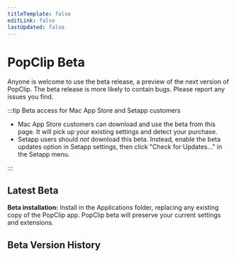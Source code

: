 ```yaml
---
titleTemplate: false
editLink: false
lastUpdated: false
---
```

<script setup>
import Changelog from '/src/Changelog.vue'
import Download from '/src/Download.vue';
import { data } from "/src/data/releases.data";
const beta = data.beta[0];
</script>

# PopClip Beta

Anyone is welcome to use the beta release, a preview of the next version of PopClip. The beta release is more likely to contain bugs. Please report any issues you find.

:::tip Beta access for Mac App Store and Setapp customers

- Mac App Store customers can download and use the beta from this page. It will pick up your existing settings and detect your purchase.
- Setapp users should *not* download this beta. Instead, enable the beta updates option in Setapp settings, then click "Check for Updates..." in the Setapp menu.

:::

## Latest Beta

<Download
name="PopClip"
:ver="beta.versionString"
:date="beta.date"
:size="beta.size"
:os="beta.minimumSystemVersion"
:archs="beta.archs"
:url="beta.url"
notes="#beta-version-history"
channel="beta"
/>

**Beta installation:** Install in the Applications folder, replacing any existing copy of the PopClip app. PopClip beta will preserve your current settings and extensions.

## Beta Version History

<div :class="$style.history">
<Changelog channel="beta" />
</div>

<style module>
.history h2 {
  border: none;
  font-size: 1.25em;
}
</style>
